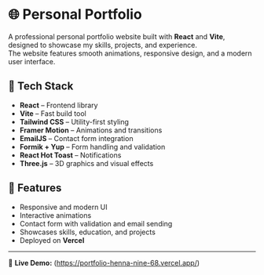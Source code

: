 # 🌐 Personal Portfolio

A professional personal portfolio website built with **React** and **Vite**, designed to showcase my skills, projects, and experience.  
The website features smooth animations, responsive design, and a modern user interface.

## 🚀 Tech Stack

- **React** – Frontend library  
- **Vite** – Fast build tool  
- **Tailwind CSS** – Utility-first styling  
- **Framer Motion** – Animations and transitions  
- **EmailJS** – Contact form integration  
- **Formik + Yup** – Form handling and validation  
- **React Hot Toast** – Notifications  
- **Three.js** – 3D graphics and visual effects  

## 📂 Features

- Responsive and modern UI  
- Interactive animations  
- Contact form with validation and email sending  
- Showcases skills, education, and projects  
- Deployed on **Vercel**  

---

🔗 **Live Demo:** (https://portfolio-henna-nine-68.vercel.app/)  
